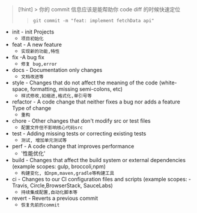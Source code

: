 > [!hint] > 你的 commit 信息应该是能帮助你 code diff 的时候快速定位
> >`git commit -m "feat: implement fetchData api"`


-   init - init Projects
    -   `项目初始化`
-   feat - A new feature
    -   `实现新的功能,特性`
-   fix -A bug fix
    -   `修复 bug,error`
-   docs - Documentation only changes
    -   `文档改进等`
-   style - Changes that do not affect the meaning of the code (white-space, formatting, missing semi-colons, etc)
    -   `样式修改,如缩进,格式化,单引号等`
-   refactor - A code change that neither fixes a bug nor adds a feature Type of change
    -   `重构`
-   chore - Other changes that don't modify src or test files
    -   `配置文件但不影响核心代码src`
-   test - Adding missing tests or correcting existing tests
    -   `测试, 增加单元测试等`
-   perf - A code change that improves performance
    -   '性能优化'
-   build - Changes that affect the build system or external dependencies (example scopes: gulp, broccoli,npm)
    -   `构建变化, 如npm,maven,gradle等构建工具`
-   ci - Changes to our Cl configuration files and scripts (example scopes: - Travis, Circle,BrowserStack, SauceLabs)
    -   `持续集成配置,自动化脚本等`
-   revert - Reverts a previous commit
    -   `恢复先前的commit`